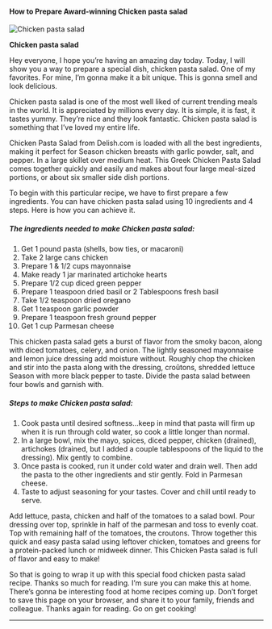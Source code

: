             

#### How to Prepare Award-winning Chicken pasta salad

![Chicken pasta salad](https://img-global.cpcdn.com/recipes/c19d12e127803335/751x532cq70/chicken-pasta-salad-recipe-main-photo.jpg)

**Chicken pasta salad**

Hey everyone, I hope you’re having an amazing day today. Today, I will show you a way to prepare a special dish, chicken pasta salad. One of my favorites. For mine, I’m gonna make it a bit unique. This is gonna smell and look delicious.

Chicken pasta salad is one of the most well liked of current trending meals in the world. It is appreciated by millions every day. It is simple, it is fast, it tastes yummy. They’re nice and they look fantastic. Chicken pasta salad is something that I’ve loved my entire life.

Chicken Pasta Salad from Delish.com is loaded with all the best ingredients, making it perfect for Season chicken breasts with garlic powder, salt, and pepper. In a large skillet over medium heat. This Greek Chicken Pasta Salad comes together quickly and easily and makes about four large meal-sized portions, or about six smaller side dish portions.

To begin with this particular recipe, we have to first prepare a few ingredients. You can have chicken pasta salad using 10 ingredients and 4 steps. Here is how you can achieve it.

##### The ingredients needed to make Chicken pasta salad:

1.  Get 1 pound pasta (shells, bow ties, or macaroni)
2.  Take 2 large cans chicken
3.  Prepare 1 & 1/2 cups mayonnaise
4.  Make ready 1 jar marinated artichoke hearts
5.  Prepare 1/2 cup diced green pepper
6.  Prepare 1 teaspoon dried basil or 2 Tablespoons fresh basil
7.  Take 1/2 teaspoon dried oregano
8.  Get 1 teaspoon garlic powder
9.  Prepare 1 teaspoon fresh ground pepper
10.  Get 1 cup Parmesan cheese

This chicken pasta salad gets a burst of flavor from the smoky bacon, along with diced tomatoes, celery, and onion. The lightly seasoned mayonnaise and lemon juice dressing add moisture without. Roughly chop the chicken and stir into the pasta along with the dressing, croûtons, shredded lettuce Season with more black pepper to taste. Divide the pasta salad between four bowls and garnish with.

##### Steps to make Chicken pasta salad:

1.  Cook pasta until desired softness…keep in mind that pasta will firm up when it is run through cold water, so cook a little longer than normal.
2.  In a large bowl, mix the mayo, spices, diced pepper, chicken (drained), artichokes (drained, but I added a couple tablespoons of the liquid to the dressing). Mix gently to combine.
3.  Once pasta is cooked, run it under cold water and drain well. Then add the pasta to the other ingredients and stir gently. Fold in Parmesan cheese.
4.  Taste to adjust seasoning for your tastes. Cover and chill until ready to serve.

Add lettuce, pasta, chicken and half of the tomatoes to a salad bowl. Pour dressing over top, sprinkle in half of the parmesan and toss to evenly coat. Top with remaining half of the tomatoes, the croutons. Throw together this quick and easy pasta salad using leftover chicken, tomatoes and greens for a protein-packed lunch or midweek dinner. This Chicken Pasta salad is full of flavor and easy to make!

So that is going to wrap it up with this special food chicken pasta salad recipe. Thanks so much for reading. I’m sure you can make this at home. There’s gonna be interesting food at home recipes coming up. Don’t forget to save this page on your browser, and share it to your family, friends and colleague. Thanks again for reading. Go on get cooking!

* * *